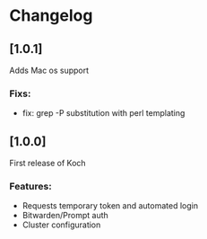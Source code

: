 # Changelog

## [1.0.1] 

Adds Mac os support  
### Fixs: 
- fix: grep -P substitution with perl templating

## [1.0.0] 

First release of Koch
### Features:
- Requests temporary token and automated login
- Bitwarden/Prompt auth
- Cluster configuration
